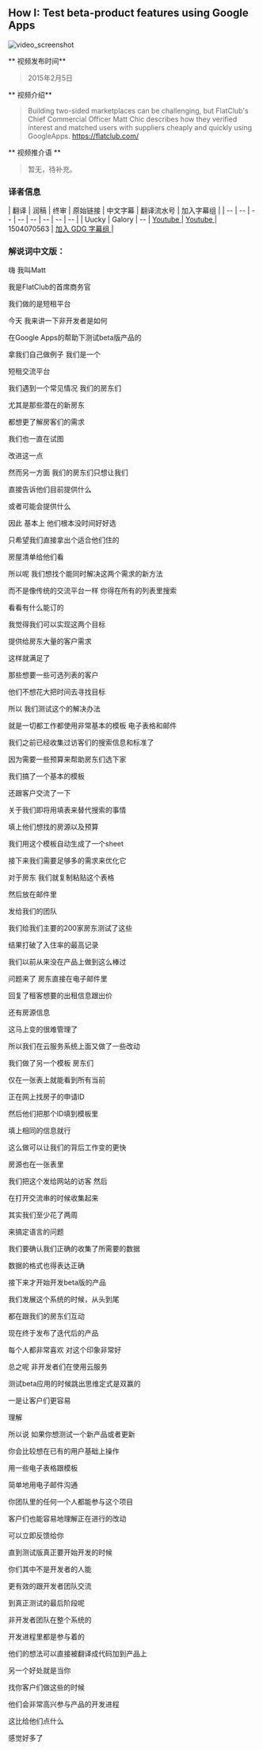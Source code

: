 ## How I: Test beta-product features using Google Apps 

![video_screenshot](images/5Pro9WpF2LE.jpg)  

** 视频发布时间**
 
> 2015年2月5日

** 视频介绍**

>  Building two-sided marketplaces can be challenging, but FlatClub's Chief Commercial Officer Matt Chic describes how they verified interest and matched users with suppliers cheaply and quickly using GoogleApps. https://flatclub.com/

** 视频推介语 **

>  暂无，待补充。

### 译者信息

| 翻译 | 润稿 | 终审 | 原始链接 | 中文字幕 |  翻译流水号  |  加入字幕组  |
| -- | -- | -- | -- | -- |  -- | -- | -- |
| Uucky | Galory | -- | [ Youtube ]( https://www.youtube.com/watch?v=5Pro9WpF2LE )  |  [ Youtube ]( https://www.youtube.com/watch?v=WMztHjzJt84 ) | 1504070563 | [ 加入 GDG 字幕组 ]( http://www.gfansub.com/join_translator )  |


### 解说词中文版：

嗨  我叫Matt

我是FlatClub的首席商务官

我们做的是短租平台

今天  我来讲一下非开发者是如何

在Google Apps的帮助下测试beta版产品的

拿我们自己做例子  我们是一个

短租交流平台

我们遇到一个常见情况  我们的房东们

尤其是那些潜在的新房东

都想更了解房客们的需求

我们也一直在试图

改进这一点

然而另一方面  我们的房东们只想让我们

直接告诉他们目前提供什么

或者可能会提供什么

因此  基本上  他们根本没时间好好选

只希望我们直接拿出个适合他们住的

房屋清单给他们看

所以呢  我们想找个能同时解决这两个需求的新方法

而不是像传统的交流平台一样  你得在所有的列表里搜索

看看有什么能订的

我觉得我们可以实现这两个目标

提供给房东大量的客户需求

这样就满足了

那些想要一些可选列表的客户

他们不想花大把时间去寻找目标

所以  我们测试这个的解决办法

就是一切都工作都使用非常基本的模板  电子表格和邮件

我们之前已经收集过访客们的搜索信息和标准了

因为需要一些预算来帮助房东们选下家

我们搞了一个基本的模板

还跟客户交流了一下

关于我们即将用填表来替代搜索的事情

填上他们想找的房源以及预算

我们用这个模板自动生成了一个sheet

接下来我们需要足够多的需求来优化它

对于房东  我们就复制粘贴这个表格

然后放在邮件里

发给我们的团队

我们给我们主要的200家房东测试了这些

结果打破了入住率的最高记录

我们以前从来没在产品上做到这么棒过

问题来了  房东直接在电子邮件里

回复了租客想要的出租信息跟出价

还有房源信息

这马上变的很难管理了

所以我们在云服务系统上面又做了一些改动

我们做了另一个模板  房东们

仅在一张表上就能看到所有当前

正在网上找房子的申请ID

然后他们把那个ID填到模板里

填上相同的信息就行

这么做可以让我们的背后工作变的更快

房源也在一张表里

我们把这个发给网站的访客  然后

在打开交流串的时候收集起来

其实我们至少花了两周

来搞定语言的问题

我们要确认我们正确的收集了所需要的数据

数据的格式也得表达正确

接下来才开始开发beta版的产品

我们发展这个系统的时候，从头到尾

都在跟我们的房东们互动

现在终于发布了迭代后的产品

每个人都非常喜欢  对这个印象非常好

总之呢  非开发者们在使用云服务

测试beta应用的时候跳出思维定式是双赢的

一是让客户们更容易

理解

所以说  如果你想测试一个新产品或者更新

你会比较想在已有的用户基础上操作

用一些电子表格跟模板

简单地用电子邮件沟通

你团队里的任何一个人都能参与这个项目

客户们也能容易地理解正在进行的改动

可以立即反馈给你

直到测试版真正要开始开发的时候

你们其中不是开发者的人能

更有效的跟开发者团队交流

到真正测试的最后阶段呢

非开发者团队在整个系统的

开发进程里都是参与着的

他们的想法可以直接被翻译成代码加到产品上

另一个好处就是当你

找你客户们做这些的时候

他们会非常高兴参与产品的开发进程

这比给他们点什么

感觉好多了

